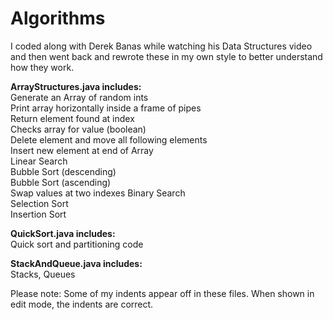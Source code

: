 # Algorithms

I coded along with Derek Banas while watching his Data Structures video and then went back and rewrote these in my own style
to better understand how they work.
  
**ArrayStructures.java includes:**  
Generate an Array of random ints  
Print array horizontally inside a frame of pipes  
Return element found at index  
Checks array for value (boolean)  
Delete element and move all following elements  
Insert new element at end of Array  
Linear Search  
Bubble Sort (descending)  
Bubble Sort (ascending)  
Swap values at two indexes
Binary Search  
Selection Sort  
Insertion Sort

**QuickSort.java includes:**  
Quick sort and partitioning code  

**StackAndQueue.java includes:**  
Stacks, Queues  

Please note: Some of my indents appear off in these files.  When shown in edit mode, the indents are correct.  
